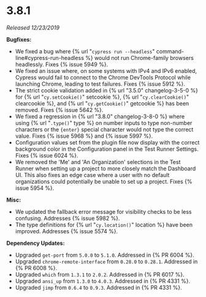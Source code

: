 # 3.8.1

*Released 12/23/2019*

**Bugfixes:**

- We fixed a bug where {% url "`cypress run --headless`" command-line#cypress-run-headless %} would not run Chrome-family browsers headlessly. Fixes {% issue 5949 %}.
- We fixed an issue where, on some systems with IPv4 and IPv6 enabled, Cypress would fail to connect to the Chrome DevTools Protocol while launching Chrome, leading to test failures. Fixes {% issue 5912 %}.
- The strict cookie validation added in {% url "3.5.0" changelog-3-5-0 %} for {% url "`cy.setCookie()`" setcookie %}, {% url "`cy.clearCookie()`" clearcookie %}, and {% url "`cy.getCookie()`" getcookie %} has been removed. Fixes {% issue 5642 %}.
- We fixed a regression in {% url "3.8.0" changelog-3-8-0 %} where using {% url "`.type()`" type %} on number inputs to type non-number characters or the `{enter}` special character would not type the correct value. Fixes {% issue 5968 %} and {% issue 5997 %}.
- Configuration values set from the plugin file now display with the correct background color in the Configuration panel in the Test Runner Settings. Fixes {% issue 6024 %}.
- We removed the 'Me' and 'An Organization' selections in the Test Runner when setting up a project to more closely match the Dashboard UI. This also fixes an edge case where a user with no default organizations could potentially be unable to set up a project. Fixes {% issue 5954 %}.

**Misc:**

- We updated the fallback error message for visibility checks to be less confusing. Addresses {% issue 5982 %}.
- The type definitions for {% url "`cy.location()`" location %} have been improved. Addresses {% issue 5574 %}.

**Dependency Updates:**

- Upgraded `get-port` from `5.0.0` to `5.1.0`. Addressed in {% PR 6004 %}.
- Upgraded `chrome-remote-interface` from `0.28.0` to `0.28.1`. Addressed in {% PR 6008 %}.
- Upgraded `which` from `1.3.1` to `2.0.2`. Addressed in {% PR 6017 %}.
- Upgraded `ansi_up` from `1.3.0` to `4.0.3`. Addressed in {% PR 4331 %}.
- Upgraded `jimp` from `0.6.4` to `0.9.3`. Addressed in {% PR 4331 %}.
